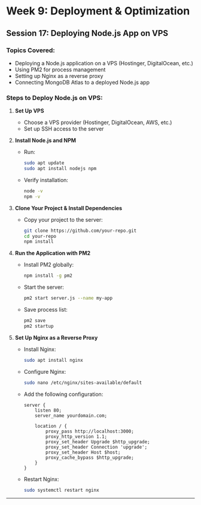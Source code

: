 # Week 9: Deployment & Optimization

## Session 17: Deploying Node.js App on VPS

### Topics Covered:
- Deploying a Node.js application on a VPS (Hostinger, DigitalOcean, etc.)
- Using PM2 for process management
- Setting up Nginx as a reverse proxy
- Connecting MongoDB Atlas to a deployed Node.js app

### Steps to Deploy Node.js on VPS:
1. **Set Up VPS**
   - Choose a VPS provider (Hostinger, DigitalOcean, AWS, etc.)
   - Set up SSH access to the server

2. **Install Node.js and NPM**
   - Run:
     ```sh
     sudo apt update
     sudo apt install nodejs npm
     ```
   - Verify installation:
     ```sh
     node -v
     npm -v
     ```

3. **Clone Your Project & Install Dependencies**
   - Copy your project to the server:
     ```sh
     git clone https://github.com/your-repo.git
     cd your-repo
     npm install
     ```

4. **Run the Application with PM2**
   - Install PM2 globally:
     ```sh
     npm install -g pm2
     ```
   - Start the server:
     ```sh
     pm2 start server.js --name my-app
     ```
   - Save process list:
     ```sh
     pm2 save
     pm2 startup
     ```

5. **Set Up Nginx as a Reverse Proxy**
   - Install Nginx:
     ```sh
     sudo apt install nginx
     ```
   - Configure Nginx:
     ```sh
     sudo nano /etc/nginx/sites-available/default
     ```
   - Add the following configuration:
     ```nginx
     server {
         listen 80;
         server_name yourdomain.com;

         location / {
             proxy_pass http://localhost:3000;
             proxy_http_version 1.1;
             proxy_set_header Upgrade $http_upgrade;
             proxy_set_header Connection 'upgrade';
             proxy_set_header Host $host;
             proxy_cache_bypass $http_upgrade;
         }
     }
     ```
   - Restart Nginx:
     ```sh
     sudo systemctl restart nginx
     ```

---
